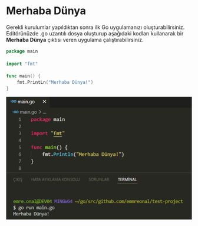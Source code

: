 # Merhaba Dünya

Gerekli kurulumlar yapıldıktan sonra ilk Go uygulamanızı oluşturabilirsiniz. Editörünüzde .go uzantılı dosya oluşturup aşağıdaki kodları kullanarak bir **Merhaba Dünya** çıktısı veren uygulama çalıştırabilirsiniz.

```go
package main

import "fmt"

func main() {
    fmt.PrintLn("Merhaba Dünya!")
}
```

![](<../.gitbook/assets/image (9).png>)
